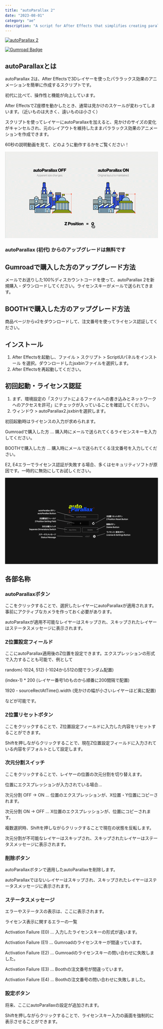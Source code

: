 ```yaml
---
title: "autoParallax 2"
date: "2023-08-01"
category: "ae"
description: "A script for After Effects that simplifies creating parallax effect animations using 3D layers. It maintains the original layout by canceling apparent size changes when moving along the Z-axis, allowing for easy creation of parallax effects."
---
```


[<img src="https://asset.booth.pm/static-images/banner/200x40_01.png" alt="autoParallax 2">](https://booth.pm/ja/items/1234415)

[![Gumroad Badge](https://img.shields.io/badge/Gumroad-FF90E8?logo=gumroad&logoColor=fff&style=for-the-badge)](https://cumuloworks.gumroad.com/l/autoparallax2)

## autoParallaxとは

autoParallax 2は、After Effectsで3Dレイヤーを使ったパララックス効果のアニメーションを簡単に作成するスクリプトです。

初代に比べて、操作性と機能が向上しています。

After EffectsでZ座標を動かしたとき、通常は見かけのスケールが変わってしまいます。（近いものは大きく、遠いものは小さく）

スクリプトを使ってレイヤーにautoParallaxを加えると、見かけのサイズの変化がキャンセルされ、元のレイアウトを維持したままパララックス効果のアニメーションを作成できます。

60秒の説明動画を見て、どのように動作するかをご覧ください！

![](./autoparallax2/gif_202207171545.gif)

### autoParallax (初代) からのアップグレードは無料です

## Gumroadで購入した方のアップグレード方法

メールでお送りした100%ディスカウントコードを使って、autoParallax 2を新規購入・ダウンロードしてください。ライセンスキーがメールで送られてきます。

## BOOTHで購入した方のアップグレード方法

商品ページからv2をダウンロードして、注文番号を使ってライセンス認証してください。

## インストール

1. After Effectsを起動し、ファイル > スクリプト > ScriptUIパネルをインストール を選択。ダウンロードしたjsxbinファイルを選択します。
2. After Effectsを再起動してください。

## 初回起動・ライセンス認証

1. まず、環境設定の「スクリプトによるファイルへの書き込みとネットワークへのアクセスを許可」にチェックが入っていることを確認してください。
2. ウィンドウ > autoParallax2.jsxbinを選択します。

初回起動時はライセンスの入力が求められます。

Gumroadで購入した方 … 購入時にメールで送られてくるライセンスキーを入力してください。

BOOTHで購入した方 … 購入時にメールで送られてくる注文番号を入力してください。

E2, E4エラーでライセンス認証が失敗する場合、多くはセキュリティソフトが原因です。一時的に無効にしてお試しください。

![](./autoparallax2/autoParallax_names.png)

## 各部名称

### autoParallaxボタン

ここをクリックすることで、選択したレイヤーにautoParallaxが適用されます。事前にアクティブなカメラを作っておく必要があります。

autoParallaxが適用不可能なレイヤーはスキップされ、スキップされたレイヤーはステータスメッセージに表示されます。

### Z位置設定フィールド

ここにautoParallax適用後のZ位置を設定できます。エクスプレッションの形式で入力することも可能で、例として

random(-1024, 512) (-1024から512の間でランダム配置)

(index-1) \* 200 (レイヤー番号1のものから順番に200間隔で配置)

1920 - sourceRectAtTime().width (見かけの幅が小さいレイヤーほど奥に配置)

などが可能です。

### Z位置リセットボタン

ここをクリックすることで、Z位置設定フィールドに入力した内容をリセットすることができます。

Shiftを押しながらクリックすることで、現在Z位置設定フィールドに入力されている内容をデフォルトとして設定します。

### 次元分割スイッチ

ここをクリックすることで、レイヤーの位置の次元分割を切り替えます。

位置にエクスプレッションが入力されている場合…

次元分割 OFF → ON … 位置のエクスプレッションが、X位置・Y位置にコピーされます。

次元分割 ON → OFF … X位置のエクスプレッションが、位置にコピーされます。

複数選択時、Shiftを押しながらクリックすることで現在の状態を反転します。

次元分割が不可能なレイヤーはスキップされ、スキップされたレイヤーはステータスメッセージに表示されます。

### 削除ボタン

autoParallaxボタンで適用したautoParallaxを削除します。

autoParallaxではないレイヤーはスキップされ、スキップされたレイヤーはステータスメッセージに表示されます。

### ステータスメッセージ

エラーやステータスの表示は、ここに表示されます。

ライセンス表示に関するエラーの一覧

Activation Failure (E0) … 入力したライセンスキーの形式が違います。

Activation Failure (E1) … Gumroadのライセンスキーが間違っています。

Activation Failure (E2) … Gumroadのライセンスキーの問い合わせに失敗しました。

Activation Failure (E3) … Boothの注文番号が間違っています。

Activation Failure (E4) … Boothの注文番号の問い合わせに失敗しました。

### 設定ボタン

将来、ここにautoParallaxの設定が追加されます。

Shiftを押しながらクリックすることで、ライセンスキー入力の画面を強制的に表示させることができます。
